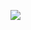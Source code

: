 [![](http://img.youtube.com/vi/vB7KDJhatbE/0.jpg)](http://www.youtube.com/watch?v=vB7KDJhatbE "Chapter 10 - Exercise 4 - Point Lights")
